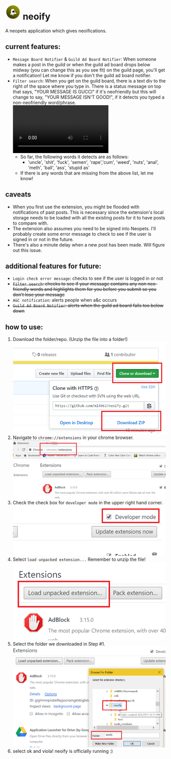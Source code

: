# ![logo](img/neoify-48.png) neoify 
A neopets application which gives neoifications.

## current features:
* ```Message Board Notifier``` & ```Guild Ad Board Notifier```: When someone makes a post in the guild or when the guild ad board drops below midway (you can change this as you see fit) on the guild page, you'll get a notification! Let me know if you don't the guild ad board notifier.
* ```Filter search```: When you get on the guild board, there is a text div to the right of the space where you type in. There is a status message on top that says, "YOUR MESSAGE IS GUCCI" if it's neofriendly but this will change to say, "YOUR MESSAGE ISN'T GOOD!", if it detects you typed a non-neofriendly word/phrase. 
![alt tag](img/screenshots/neo-filter.mp4)
	- So far, the following words it detects are as follows:
		* 'uncle', 'shit', 'fuck', 'semen', 'rape','cum', 'weed', 'nuts', 'anal', 'meth', 'ball',	'ass', 'stupid as'
	- If there is any words that are missing from the above list, let me know!
	

## caveats
* When you first use the extension, you might be flooded with notifications of past posts. This is necessary since the extension's local storage needs to be loaded with all the existing posts for it to have posts to compare with.
* The extension also assumes you need to be signed into Neopets. I'll probably create some error message to check to see if the user is signed in or not in the future. 
* There's also a minute delay when a new post has been made. Will figure out this issue. 

## additional features for future:
* ```Login check error message```: checks to see if the user is logged in or not
* ~~```Filter search```: checks to see if your message contains any non neo-friendly words and highlights them for you before you submit so you don't lose your message~~
* ```A&C notification```: alerts people when a&c occurs
* ~~```Guild Ad Board Notifier```: alerts when the guild ad board falls too below down~~ 


## how to use:
1. Download the folder/repo. (Unzip the file into a folder!)
![alt tag](img/screenshots/step_1.png)
2. Navigate to ```chrome://extensions``` in your chrome browser.
![alt tag](img/screenshots/step_2.png)
3. Check the check box for ```developer mode``` in the upper right hand corner.
![alt tag](img/screenshots/step_3.png)
4. Select ```load unpacked extension...``` Remember to unzip the file!
![alt tag](img/screenshots/step_4.png)
5. Select the folder we downloaded in Step #1.
![alt tag](img/screenshots/step_5.png)
6. select ok and viola! neoify is officially running :)
